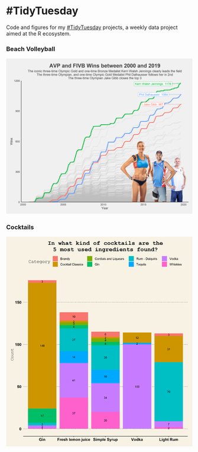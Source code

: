# \#TidyTuesday

Code and figures for my [\#TidyTuesday](https://github.com/rfordatascience/tidytuesday) projects, a weekly data project aimed at the R ecosystem.

### Beach Volleyball

![](Beach_Volleyball/img1.png)

### Cocktails

![](Cocktails/final_plot.png)
